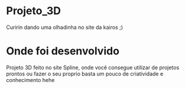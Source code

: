 # Projeto_3D
Curirin dando uma olhadinha no site da kairos ;)
# Onde foi desenvolvido
Projeto 3D feito no site Spline, onde você consegue utilizar de projetos prontos ou fazer o seu proprio basta um pouco de criatividade e conhecimento hehe
